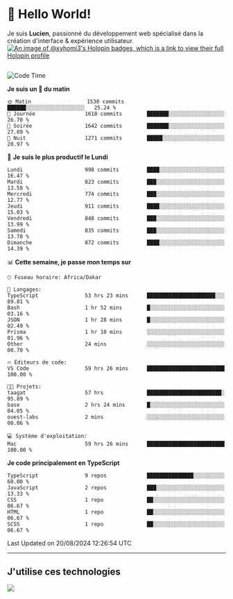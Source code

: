 # 👋 Hello World!

Je suis **Lucien**, passionné du développement web spécialisé dans la création d'interface & expérience utilisateur.
[![An image of @xyhomi3's Holopin badges, which is a link to view their full Holopin profile](https://holopin.me/xyhomi3)](https://holopin.io/@xyhomi3)

##

<!--START_SECTION:waka-->
![Code Time](http://img.shields.io/badge/Code%20Time-1%2C834%20hrs%2045%20mins-blue)

**Je suis un 🐤 du matin** 

```text
🌞 Matin                  1530 commits        ██████░░░░░░░░░░░░░░░░░░░   25.24 % 
🌆 Journée                1618 commits        ███████░░░░░░░░░░░░░░░░░░   26.70 % 
🌃 Soirée                 1642 commits        ███████░░░░░░░░░░░░░░░░░░   27.09 % 
🌙 Nuit                   1271 commits        █████░░░░░░░░░░░░░░░░░░░░   20.97 % 
```
📅 **Je suis le plus productif le Lundi** 

```text
Lundi                    998 commits         ████░░░░░░░░░░░░░░░░░░░░░   16.47 % 
Mardi                    823 commits         ███░░░░░░░░░░░░░░░░░░░░░░   13.58 % 
Mercredi                 774 commits         ███░░░░░░░░░░░░░░░░░░░░░░   12.77 % 
Jeudi                    911 commits         ████░░░░░░░░░░░░░░░░░░░░░   15.03 % 
Vendredi                 848 commits         ███░░░░░░░░░░░░░░░░░░░░░░   13.99 % 
Samedi                   835 commits         ███░░░░░░░░░░░░░░░░░░░░░░   13.78 % 
Dimanche                 872 commits         ████░░░░░░░░░░░░░░░░░░░░░   14.39 % 
```


📊 **Cette semaine, je passe mon temps sur** 

```text
🕑︎ Fuseau horaire: Africa/Dakar

💬 Langages: 
TypeScript               53 hrs 23 mins      ██████████████████████░░░   89.81 % 
Bash                     1 hr 52 mins        █░░░░░░░░░░░░░░░░░░░░░░░░   03.16 % 
JSON                     1 hr 28 mins        █░░░░░░░░░░░░░░░░░░░░░░░░   02.49 % 
Prisma                   1 hr 10 mins        ░░░░░░░░░░░░░░░░░░░░░░░░░   01.96 % 
Other                    24 mins             ░░░░░░░░░░░░░░░░░░░░░░░░░   00.70 % 

🔥 Éditeurs de code: 
VS Code                  59 hrs 26 mins      █████████████████████████   100.00 % 

🐱‍💻 Projets: 
taagat                   57 hrs              ████████████████████████░   95.89 % 
base                     2 hrs 24 mins       █░░░░░░░░░░░░░░░░░░░░░░░░   04.05 % 
ouest-labs               2 mins              ░░░░░░░░░░░░░░░░░░░░░░░░░   00.06 % 

💻 Système d'exploitation: 
Mac                      59 hrs 26 mins      █████████████████████████   100.00 % 
```

**Je code principalement en TypeScript** 

```text
TypeScript               9 repos             ███████████████░░░░░░░░░░   60.00 % 
JavaScript               2 repos             ███░░░░░░░░░░░░░░░░░░░░░░   13.33 % 
CSS                      1 repo              ██░░░░░░░░░░░░░░░░░░░░░░░   06.67 % 
HTML                     1 repo              ██░░░░░░░░░░░░░░░░░░░░░░░   06.67 % 
SCSS                     1 repo              ██░░░░░░░░░░░░░░░░░░░░░░░   06.67 % 
```




 Last Updated on 20/08/2024 12:26:54 UTC
<!--END_SECTION:waka-->
---

## J'utilise ces technologies

<p align="left">
  <a href="https://skillicons.dev">
    <img src="https://skillicons.dev/icons?i=ts,js,md,scss,tailwind,react,docker,express,astro,vite,nextjs,vercel,figma,ableton" />
  </a>
</p>

